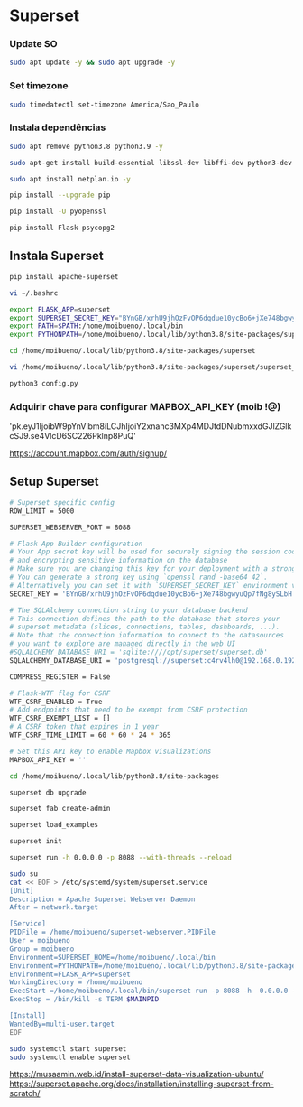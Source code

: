 # Superset

### Update SO
```bash
sudo apt update -y && sudo apt upgrade -y
```
### Set timezone
```sh
sudo timedatectl set-timezone America/Sao_Paulo
```
### Instala dependências
```sh
sudo apt remove python3.8 python3.9 -y
```
```sh
sudo apt-get install build-essential libssl-dev libffi-dev python3-dev python3-pip libsasl2-dev libldap2-dev default-libmysqlclient-dev libpq-dev -y
```
```sh
sudo apt install netplan.io -y
```
```sh
pip install --upgrade pip
```
```sh
pip install -U pyopenssl
```
```sh
pip install Flask psycopg2
```
## Instala Superset
```sh
pip install apache-superset
```
```sh
vi ~/.bashrc
```
```sh
export FLASK_APP=superset
export SUPERSET_SECRET_KEY="BYnGB/xrhU9jhOzFvOP6dqdue10ycBo6+jXe748bgwyuQp7fNg8ySLbH"
export PATH=$PATH:/home/moibueno/.local/bin
export PYTHONPATH=/home/moibueno/.local/lib/python3.8/site-packages/superset
```
```sh
cd /home/moibueno/.local/lib/python3.8/site-packages/superset
```
```sh
vi /home/moibueno/.local/lib/python3.8/site-packages/superset/superset_config.py
```
```sh
python3 config.py
```

### Adquirir chave para configurar MAPBOX_API_KEY  (moib !@)

'pk.eyJ1IjoibW9pYnVlbm8iLCJhIjoiY2xnanc3MXp4MDJtdDNubmxxdGJlZGlkcSJ9.se4VlcD6SC226Pklnp8PuQ'

https://account.mapbox.com/auth/signup/

## Setup Superset
```sh
# Superset specific config
ROW_LIMIT = 5000

SUPERSET_WEBSERVER_PORT = 8088

# Flask App Builder configuration
# Your App secret key will be used for securely signing the session cookie
# and encrypting sensitive information on the database
# Make sure you are changing this key for your deployment with a strong key.
# You can generate a strong key using `openssl rand -base64 42`.
# Alternatively you can set it with `SUPERSET_SECRET_KEY` environment variable.
SECRET_KEY = 'BYnGB/xrhU9jhOzFvOP6dqdue10ycBo6+jXe748bgwyuQp7fNg8ySLbH'

# The SQLAlchemy connection string to your database backend
# This connection defines the path to the database that stores your
# superset metadata (slices, connections, tables, dashboards, ...).
# Note that the connection information to connect to the datasources
# you want to explore are managed directly in the web UI
#SQLALCHEMY_DATABASE_URI = 'sqlite:////opt/superset/superset.db'
SQLALCHEMY_DATABASE_URI = 'postgresql://superset:c4rv4lh0@192.168.0.192/superset'

COMPRESS_REGISTER = False

# Flask-WTF flag for CSRF
WTF_CSRF_ENABLED = True
# Add endpoints that need to be exempt from CSRF protection
WTF_CSRF_EXEMPT_LIST = []
# A CSRF token that expires in 1 year
WTF_CSRF_TIME_LIMIT = 60 * 60 * 24 * 365

# Set this API key to enable Mapbox visualizations
MAPBOX_API_KEY = ''
```
```sh
cd /home/moibueno/.local/lib/python3.8/site-packages
```
```sh
superset db upgrade
```

```sh
superset fab create-admin
```
```sh
superset load_examples
```

```sh
superset init
```

```sh
superset run -h 0.0.0.0 -p 8088 --with-threads --reload  
```
```sh
sudo su
cat << EOF > /etc/systemd/system/superset.service 
[Unit]
Description = Apache Superset Webserver Daemon
After = network.target

[Service]
PIDFile = /home/moibueno/superset-webserver.PIDFile
User = moibueno
Group = moibueno
Environment=SUPERSET_HOME=/home/moibueno/.local/bin
Environment=PYTHONPATH=/home/moibueno/.local/lib/python3.8/site-packages/superset
Environment=FLASK_APP=superset
WorkingDirectory = /home/moibueno
ExecStart =/home/moibueno/.local/bin/superset run -p 8088 -h  0.0.0.0 --with-threads
ExecStop = /bin/kill -s TERM $MAINPID

[Install]
WantedBy=multi-user.target
EOF
```
```sh
sudo systemctl start superset
sudo systemctl enable superset
```




https://musaamin.web.id/install-superset-data-visualization-ubuntu/  
https://superset.apache.org/docs/installation/installing-superset-from-scratch/
